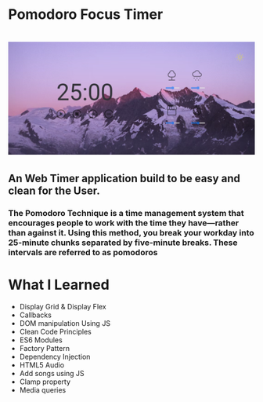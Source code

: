 ﻿# Pomodoro Focus Timer 
 
 <h1 align="center">
  <img alt="Destop-light-version" title="#DESKTOP" src="./images/desktop1.png" />
</h1>

## An Web Timer application build to be easy and clean for the User.
### The Pomodoro Technique is a time management system that encourages people to work with the time they have—rather than against it. Using this method, you break your workday into 25-minute chunks separated by five-minute breaks. These intervals are referred to as pomodoros

# What I Learned
<!--ts-->
* Display Grid & Display Flex
* Callbacks
* DOM manipulation Using JS
* Clean Code Principles
* ES6 Modules
* Factory Pattern
* Dependency Injection
* HTML5 Audio
* Add songs using JS
* Clamp property
* Media queries
